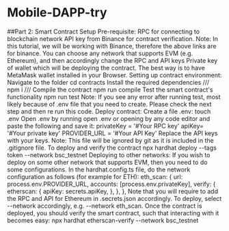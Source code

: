 # Mobile-DAPP-try
##Part 2: Smart Contract Setup
Pre-requisite:
RPC for connecting to blockchain network
API key from Binance for contract verification. Note: In this tutorial, we will be working with Binance, therefore the above links are for binance. You can choose any network that supports EVM (e.g. Ethereum), and then accordingly change the RPC and API keys
Private key of wallet which will be deploying the contract. The best way is to have MetaMask wallet installed in your Browser.
Setting up contract environment:
Navigate to the folder
cd contracts
Install the required dependencies
///
npm i
///
Compile the contract
npm run compile
Test the smart contract's functionality
npm run test
Note: If you see any error after running test, most likely because of .env file that you need to create. Please check the next step and then re run this code.
Deploy contract:
Create a file .env:
touch .env
Open .env by running open .env or opening by any code editor and paste the following and save it:
privateKey = '#Your RPC key'
apiKey= '#Your private key'
PROVIDER_URL = '#Your API  Key'
Replace the API keys with your keys. Note: This file will be ignored by git as it is included in the .gitignore file.
To deploy and verify the contract
npx hardhat deploy --tags token --network bsc_testnet
Deploying to other networks:
If you wish to deploy on some other network that supports EVM, then you need to do some configurations.
In the hardhat.config.ts file, do the network configuration as follows (for example for ETH):
eth_scan: {
    url: process.env.PROVIDER_URL,
    accounts: [process.env.privateKey],
    verify: {
        etherscan: {
        apiKey: secrets.apiKey,
    },
  },
},
Note that you will require to add the RPC and API for Ethereum in .secrets.json accordingly.
To deploy, select --network accordingly, e.g. --network eth_scan.
Once the contract is deployed, you should verify the smart contract, such that interacting with it becomes easy:
npx hardhat etherscan-verify --network bsc_testnet

